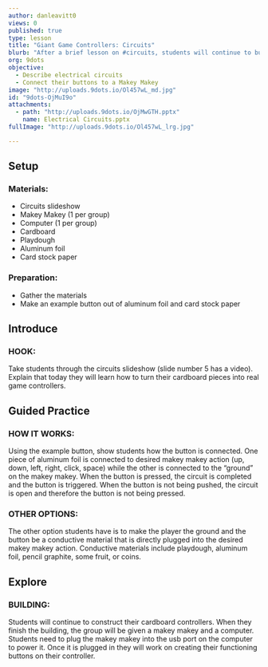 ```yaml
---
author: danleavitt0
views: 0
published: true
type: lesson
title: "Giant Game Controllers: Circuits"
blurb: "After a brief lesson on #circuits, students will continue to build their controllers and connect the #MakeyMakey to their buttons."
org: 9dots
objective: 
  - Describe electrical circuits
  - Connect their buttons to a Makey Makey
image: "http://uploads.9dots.io/Ol457wL_md.jpg"
id: "9dots-OjMuI9o"
attachments: 
  - path: "http://uploads.9dots.io/OjMwGTH.pptx"
    name: Electrical Circuits.pptx
fullImage: "http://uploads.9dots.io/Ol457wL_lrg.jpg"

---
```


## Setup

### Materials:

- Circuits slideshow
- Makey Makey (1 per group)
- Computer (1 per group)
- Cardboard
- Playdough
- Aluminum foil
- Card stock paper

### Preparation:

- Gather the materials
- Make an example button out of aluminum foil and card stock paper

## Introduce

### HOOK:
Take students through the circuits slideshow (slide number 5 has a video). Explain that today they will learn how to turn their cardboard pieces into real game controllers. 

## Guided Practice

### HOW IT WORKS:
Using the example button, show students how the button is connected. One piece of aluminum foil is connected to desired makey makey action (up, down, left, right, click, space) while the other is connected to the “ground” on the makey makey. When the button is pressed, the circuit is completed and the button is triggered. When the button is not being pushed, the circuit is open and therefore the button is not being pressed.

### OTHER OPTIONS:
The other option students have is to make the player the ground and the button be a conductive material that is directly plugged into the desired makey makey action. Conductive materials include playdough, aluminum foil, pencil graphite, some fruit, or coins.

## Explore

### BUILDING:
Students will continue to construct their cardboard controllers. When they finish the building, the group will be given a makey makey and a computer. Students need to plug the makey makey into the usb port on the computer to power it. Once it is plugged in they will work on creating their functioning buttons on their controller.
